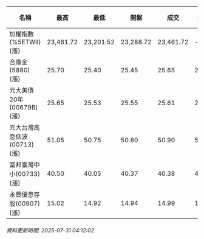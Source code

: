| 名稱 | 最高 | 最低 | 開盤 | 成交 | 均價 | 成交金額(億) | 昨收 | 漲跌幅 | 漲跌 | 總量 | 昨量 | 振幅 |
| -------- | -------- | -------- | -------- |-------- | -------- | -------- |-------- |-------- |-------- | -------- | -------- |-------- |
|加權指數(%5ETWII) (漲)|23,461.72|23,201.52|23,288.72|23,461.72|-|3,274.93|23,201.52|1.12%|260.20|6,054,784|0|1.12%|
|合庫金(5880) (漲)|25.70|25.40|25.45|25.65|25.60|2.05|25.40|0.98%|0.25|8,019|5,953|1.18%|
|元大美債20年(00679B) (漲)|25.65|25.53|25.55|25.61|25.60|13.12|25.25|1.43%|0.36|51,261|39,003|0.48%|
|元大台灣高息低波(00713) (漲)|51.05|50.75|50.80|50.90|50.91|3.42|50.75|0.30%|0.15|6,722|8,954|0.59%|
|富邦臺灣中小(00733) (漲)|40.50|40.05|40.37|40.38|40.27|0.259|40.32|0.15%|0.06|644|1,264|1.12%|
|永豐優息存股(00907) (漲)|15.02|14.92|14.94|14.99|14.97|0.186|14.93|0.40%|0.06|1,242|660|0.67%|
###### 資料更新時間: 2025-07-31 04:12:02